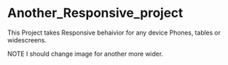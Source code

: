# Another_Responsive_project

This Project takes Responsive behaivior for any device Phones, tables or widescreens. 

NOTE I should change image for another more wider.
